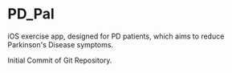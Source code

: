 # PD_Pal

iOS exercise app, designed for PD patients, which aims to reduce Parkinson's Disease symptoms.

Initial Commit of Git Repository.
